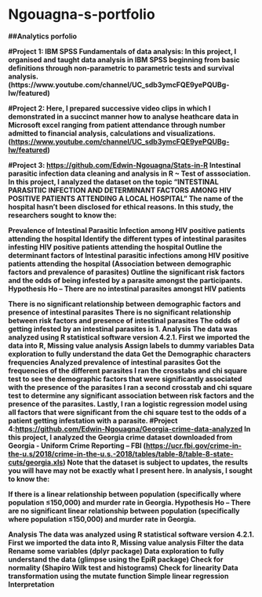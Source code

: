 # Ngouagna-s-portfolio
<p><b>##Analytics porfolio<b><p>
#Project 1: IBM SPSS Fundamentals of data analysis: In this project, I organised and taught data analysis in IBM SPSS beginning from basic
definitions through non-parametric to parametric tests and survival analysis.(https://www.youtube.com/channel/UC_sdb3ymcFQE9yePQUBg-Iw/featured)

#Project 2:  Here, I prepared successive video clips in which I demonstrated in a succinct manner how to analyse heathcare data in Microsoft excel ranging from patient attendance through number admitted to financial analysis, calculations and visualizations.(https://www.youtube.com/channel/UC_sdb3ymcFQE9yePQUBg-Iw/featured)

#Project 3: https://github.com/Edwin-Ngouagna/Stats-in-R
Intestinal parasitic infection data cleaning and analysis in R ~ Test of asssociation.  In this project, I analyzed the dataset on the topic “INTESTINAL PARASITIIC INFECTION AND DETERMINANT FACTORS AMONG HIV POSITIVE PATIENTS ATTENDING A LOCAL HOSPITAL” The name of the hospital hasn’t been disclosed for ethical reasons. In this study, the researchers sought to know the:

Prevalence of Intestinal Parasitic Infection among HIV positive patients attending the hospital
Identify the different types of intestinal parasites infesting HIV positive patients attending the hospital
Outline the determinant factors of Intestinal parasitic infections among HIV positive patients attending the hospital (Association between demographic factors and prevalence of parasites)
Outline the significant risk factors and the odds of being infested by a parasite amongst the participants.
Hypothesis Ho – There are no intestinal parasites amongst HIV patients

There is no significant relationship between demographic factors and presence of intestinal parasites
There is no significant relationship between risk factors and presence of intestinal parasites
The odds of getting infested by an intestinal parasites is 1. Analysis The data was analyzed using R statistical software version 4.2.1. First we imported the data into R, Missing value analysis Assign labels to dummy variables Data exploration to fully understand the data Get the Demographic characters frequencies Analyzed prevalence of intestinal parasites Got the frequencies of the different parasites I ran the crosstabs and chi square test to see the demographic factors that were significantly associated with the presence of the parasites I ran a second crosstab and chi square test to determine any significant association between risk factors and the presence of the parasites. Lastly, I ran a logistic regression model using all factors that were significant from the chi square test to the odds of a patient getting infestation with a parasite.
#Project 4:https://github.com/Edwin-Ngouagna/Georgia-crime-data-analyzed
  In this project, I analyzed the Georgia crime dataset downloaded from Georgia - Uniform Crime Reporting – FBI (https://ucr.fbi.gov/crime-in-the-u.s/2018/crime-in-the-u.s.-2018/tables/table-8/table-8-state-cuts/georgia.xls) Note that the dataset is subject to updates, the results you will have may not be exactly what I present here. In analysis, I sought to know the:

If there is a linear relationship between population (specifically where population ≤150,000) and murder rate in Georgia.
Hypothesis Ho – There are no significant linear relationship between population (specifically where population ≤150,000) and murder rate in Georgia.

Analysis The data was analyzed using R statistical software version 4.2.1. First we imported the data into R, Missing value analysis Filter the data Rename some variables (dplyr package) Data exploration to fully understand the data (glimpse using the EpiR package) Check for normality (Shapiro Wilk test and histograms) Check for linearity Data transformation using the mutate function Simple linear regression Interpretation
